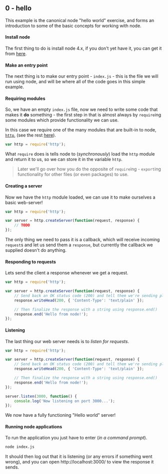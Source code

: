 ## 0 - hello

This example is the canonical node "hello world" exercise, and forms an introduction to some of the basic concepts for working with node.

#### Install node
The first thing to do is install node 4.x, if you don't yet have it, you can get it from [here](https://nodejs.org).

#### Make an entry point
The next thing is to make our entry point - `index.js` - this is the file we will run using node, and will be where all of the code goes in this simple example.

#### Requiring modules
So, we have an empty `index.js` file, now we need to write some code that makes it **do** something - the first step in that is almost always by `require`ing some modules which provide functionality we can use.

In this case we require one of the many modules that are built-in to node, [`http`](https://nodejs.org/api/http.html), (see the rest [here](https://nodejs.org/api/)).
```js
var http = require('http');
```
What `require` does is tells node to (*synchronously*) load the `http` module and return it to us, so we can store it in the variable `http`.

> Later we'll go over how you do the opposite of `require`ing - `export`ing functionality for other files (or even packages) to use.

#### Creating a server
Now we have the `http` module loaded, we can use it to make ourselves a basic web-server!
```js
var http = require('http');

var server = http.createServer(function(request, response) {
    // TODO
});
```
The only thing we need to pass it is a callback, which will receive incoming `request`s and let us send them a `response`, but currently the callback we supplied doesn't do anything.

#### Responding to requests
Lets send the client a response whenever we get a request.
```js
var http = require('http');

var server = http.createServer(function(request, response) {
    // Send back an OK status code (200) and tell them we're sending plain text
    response.writeHead(200, { 'Content-Type': 'text/plain' });

    // Then finalize the response with a string using response.end()
    response.end('Hello from node!');
});
```

#### Listening
The last thing our web server needs is to *listen for requests*.
```js
var http = require('http');

var server = http.createServer(function(request, response) {
    // Send back an OK status code (200) and tell them we're sending plain text
    response.writeHead(200, { 'Content-Type': 'text/plain' });

    // Then finalize the response with a string using response.end()
    response.end('Hello from node!');
});

server.listen(3000, function() {
    console.log('Now listening on port 3000...');
});
```
We now have a fully functioning "Hello world" server!

#### Running node applications
To run the application you just have to enter (*in a command prompt*).
```sh
node index.js
```
It should then log out that it is listening (or any errors if something went wrong), and you can open http://localhost:3000/ to view the response it sends.

